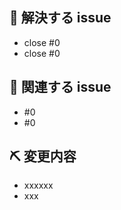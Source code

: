 ## 👏 解決する issue

- close #0
- close #0

## 📝 関連する issue

- #0
- #0

## ⛏ 変更内容

<!-- 変更を端的に箇条書きで -->

- xxxxxx
- xxx
